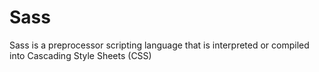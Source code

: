 # Sass

Sass is a preprocessor scripting language that is interpreted or compiled into Cascading Style Sheets (CSS)